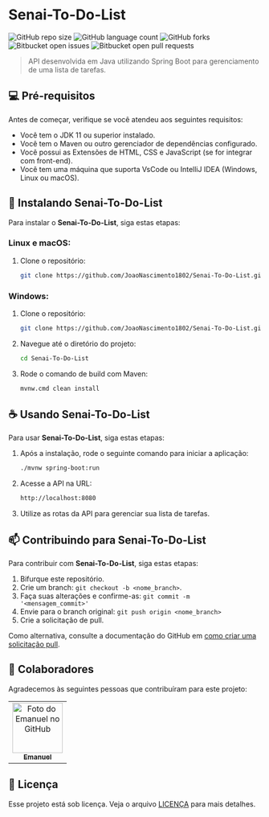 # Senai-To-Do-List

![GitHub repo size](https://img.shields.io/github/repo-size/JoaoNascimento1802/Senai-To-Do-List?style=for-the-badge)
![GitHub language count](https://img.shields.io/github/languages/count/JoaoNascimento1802/Senai-To-Do-List?style=for-the-badge)
![GitHub forks](https://img.shields.io/github/forks/JoaoNascimento1802/Senai-To-Do-List?style=for-the-badge)
![Bitbucket open issues](https://img.shields.io/bitbucket/issues/JoaoNascimento1802/Senai-To-Do-List?style=for-the-badge)
![Bitbucket open pull requests](https://img.shields.io/bitbucket/pr-raw/JoaoNascimento1802/Senai-To-Do-List?style=for-the-badge)

> API desenvolvida em Java utilizando Spring Boot para gerenciamento de uma lista de tarefas.

## 💻 Pré-requisitos

Antes de começar, verifique se você atendeu aos seguintes requisitos:

- Você tem o JDK 11 ou superior instalado.
- Você tem o Maven ou outro gerenciador de dependências configurado.
- Você possui as Extensões de HTML, CSS e JavaScript (se for integrar com front-end).
- Você tem uma máquina que suporta VsCode ou IntelliJ IDEA (Windows, Linux ou macOS).

## 🚀 Instalando Senai-To-Do-List

Para instalar o **Senai-To-Do-List**, siga estas etapas:

### Linux e macOS:

1. Clone o repositório:
    ```bash
    git clone https://github.com/JoaoNascimento1802/Senai-To-Do-List.git
    ```

### Windows:

1. Clone o repositório:
    ```bash
    git clone https://github.com/JoaoNascimento1802/Senai-To-Do-List.git
    ```

2. Navegue até o diretório do projeto:
    ```bash
    cd Senai-To-Do-List
    ```

3. Rode o comando de build com Maven:
    ```bash
    mvnw.cmd clean install
    ```

## ☕ Usando Senai-To-Do-List

Para usar **Senai-To-Do-List**, siga estas etapas:

1. Após a instalação, rode o seguinte comando para iniciar a aplicação:
    ```bash
    ./mvnw spring-boot:run
    ```

2. Acesse a API na URL:
    ```bash
    http://localhost:8080
    ```

3. Utilize as rotas da API para gerenciar sua lista de tarefas.

## 📫 Contribuindo para Senai-To-Do-List

Para contribuir com **Senai-To-Do-List**, siga estas etapas:

1. Bifurque este repositório.
2. Crie um branch: `git checkout -b <nome_branch>`.
3. Faça suas alterações e confirme-as: `git commit -m '<mensagem_commit>'`
4. Envie para o branch original: `git push origin <nome_branch>`
5. Crie a solicitação de pull.

Como alternativa, consulte a documentação do GitHub em [como criar uma solicitação pull](https://help.github.com/en/github/collaborating-with-issues-and-pull-requests/creating-a-pull-request).

## 🤝 Colaboradores

Agradecemos às seguintes pessoas que contribuíram para este projeto:

<table>
  <tr>
    <td align="center">
      <a href="#" title="https://github.com/JoaoNascimento1802">
        <img src="https://i.pinimg.com/736x/6d/83/b9/6d83b96e6f062c57dcbeb3e325ebcd10.jpg" width="100px;" alt="Foto do Emanuel no GitHub"/><br>
        <sub>
          <b>Emanuel</b>
        </sub>
      </a>
    </td>
  </tr>
</table>

## 📝 Licença

Esse projeto está sob licença. Veja o arquivo [LICENÇA](LICENSE.md) para mais detalhes.
